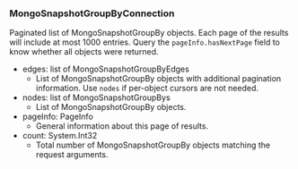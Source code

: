 ### MongoSnapshotGroupByConnection
Paginated list of MongoSnapshotGroupBy objects. Each page of the results will include at most 1000 entries. Query the `pageInfo.hasNextPage` field to know whether all objects were returned.

- edges: list of MongoSnapshotGroupByEdges
  - List of MongoSnapshotGroupBy objects with additional pagination information. Use `nodes` if per-object cursors are not needed.
- nodes: list of MongoSnapshotGroupBys
  - List of MongoSnapshotGroupBy objects.
- pageInfo: PageInfo
  - General information about this page of results.
- count: System.Int32
  - Total number of MongoSnapshotGroupBy objects matching the request arguments.

